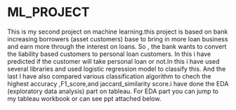 # ML_PROJECT
This is my second project on machine learning.this project is based on bank increasing borrowers (asset customers) base to bring in more loan business and earn more through the interest on loans. So , the bank wants to convert the liability based customers to personal loan customers. In this i have predicted if the customer will take personal loan or not.In this i have used several libraries and used logistic regression model to classify this. And the last I have also compared various classification algorithm to chech the highest accuracy ,F1_score,and jaccard_similarity score.i have done the EDA (exploratory data analysis) part on tableau. For EDA part you can jump to my tableau workbook or can see ppt attached below.
